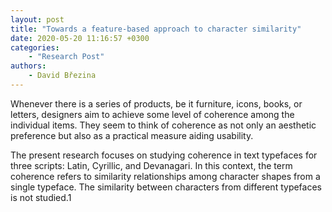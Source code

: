 ```yaml
---
layout: post
title: "Towards a feature-based approach to character similarity"
date: 2020-05-20 11:16:57 +0300
categories: 
    - "Research Post"
authors:
    - David Březina
---
```

Whenever there is a series of products, be it furniture, icons, books, or letters, designers aim to achieve some level of coherence among the individual items. They seem to think of coherence as not only an aesthetic preference but also as a practical measure aiding usability.

The present research focuses on studying coherence in text typefaces for three scripts: Latin, Cyrillic, and Devanagari. In this context, the term coherence refers to similarity relationships among character shapes from a single typeface. The similarity between characters from different typefaces is not studied.1